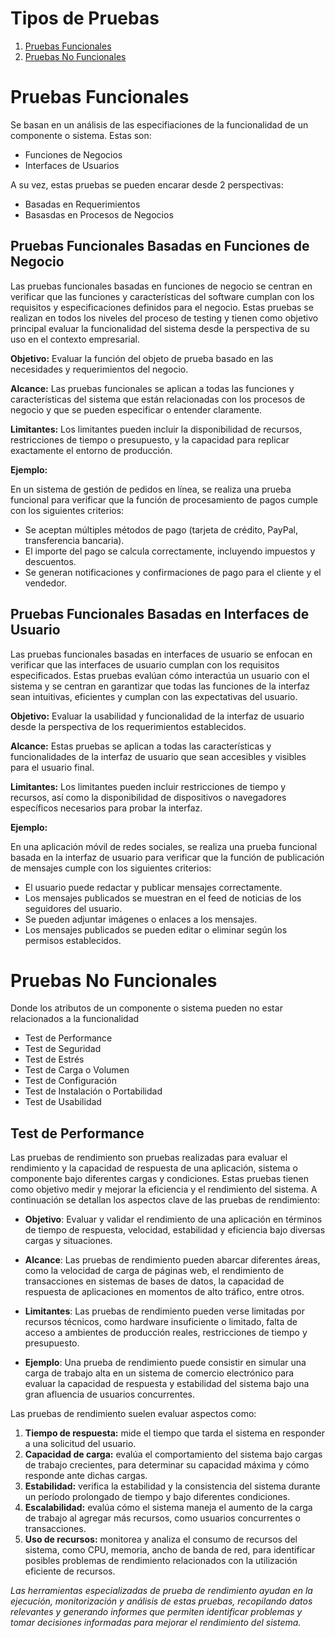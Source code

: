 <h1>Tipos de Pruebas</h1>
<ol>
<li><a href="#enlace-1">Pruebas Funcionales</a></li>
<li><a href="#enlace-2">Pruebas No Funcionales</a></li>
</ol>

<h1 id="enlace-1">Pruebas Funcionales</h1>

Se basan en un análisis de las especifiaciones de la funcionalidad de un componente o sistema. Estas son:
- Funciones de Negocios
- Interfaces de Usuarios

A su vez, estas pruebas se pueden encarar desde 2 perspectivas:
- Basadas en Requerimientos
- Basasdas en Procesos de Negocios

## Pruebas Funcionales Basadas en Funciones de Negocio

Las pruebas funcionales basadas en funciones de negocio se centran en verificar que las funciones y características del software cumplan con los requisitos y especificaciones definidos para el negocio. Estas pruebas se realizan en todos los niveles del proceso de testing y tienen como objetivo principal evaluar la funcionalidad del sistema desde la perspectiva de su uso en el contexto empresarial.

**Objetivo:** Evaluar la función del objeto de prueba basado en las necesidades y requerimientos del negocio.

**Alcance:** Las pruebas funcionales se aplican a todas las funciones y características del sistema que están relacionadas con los procesos de negocio y que se pueden especificar o entender claramente.

**Limitantes:** Los limitantes pueden incluir la disponibilidad de recursos, restricciones de tiempo o presupuesto, y la capacidad para replicar exactamente el entorno de producción.

**Ejemplo:**

En un sistema de gestión de pedidos en línea, se realiza una prueba funcional para verificar que la función de procesamiento de pagos cumple con los siguientes criterios:

- Se aceptan múltiples métodos de pago (tarjeta de crédito, PayPal, transferencia bancaria).
- El importe del pago se calcula correctamente, incluyendo impuestos y descuentos.
- Se generan notificaciones y confirmaciones de pago para el cliente y el vendedor.

## Pruebas Funcionales Basadas en Interfaces de Usuario

Las pruebas funcionales basadas en interfaces de usuario se enfocan en verificar que las interfaces de usuario cumplan con los requisitos especificados. Estas pruebas evalúan cómo interactúa un usuario con el sistema y se centran en garantizar que todas las funciones de la interfaz sean intuitivas, eficientes y cumplan con las expectativas del usuario.

**Objetivo:** Evaluar la usabilidad y funcionalidad de la interfaz de usuario desde la perspectiva de los requerimientos establecidos.

**Alcance:** Estas pruebas se aplican a todas las características y funcionalidades de la interfaz de usuario que sean accesibles y visibles para el usuario final.

**Limitantes:** Los limitantes pueden incluir restricciones de tiempo y recursos, así como la disponibilidad de dispositivos o navegadores específicos necesarios para probar la interfaz.

**Ejemplo:**

En una aplicación móvil de redes sociales, se realiza una prueba funcional basada en la interfaz de usuario para verificar que la función de publicación de mensajes cumple con los siguientes criterios:

- El usuario puede redactar y publicar mensajes correctamente.
- Los mensajes publicados se muestran en el feed de noticias de los seguidores del usuario.
- Se pueden adjuntar imágenes o enlaces a los mensajes.
- Los mensajes publicados se pueden editar o eliminar según los permisos establecidos.

<h1 id="enlace-2">Pruebas No Funcionales</h1>

Donde los atributos de un componente o sistema pueden no estar relacionados a la funcionalidad

- Test de Performance
- Test de Seguridad
- Test de Estrés
- Test de Carga o Volumen
- Test de Configuración
- Test de Instalación o Portabilidad
- Test de Usabilidad

## Test de Performance

Las pruebas de rendimiento son pruebas realizadas para evaluar el rendimiento y la capacidad de respuesta de una aplicación, sistema o componente bajo diferentes cargas y condiciones. Estas pruebas tienen como objetivo medir y mejorar la eficiencia y el rendimiento del sistema. A continuación se detallan los aspectos clave de las pruebas de rendimiento:

- **Objetivo**: Evaluar y validar el rendimiento de una aplicación en términos de tiempo de respuesta, velocidad, estabilidad y eficiencia bajo diversas cargas y situaciones.

- **Alcance**: Las pruebas de rendimiento pueden abarcar diferentes áreas, como la velocidad de carga de páginas web, el rendimiento de transacciones en sistemas de bases de datos, la capacidad de respuesta de aplicaciones en momentos de alto tráfico, entre otros.

- **Limitantes**: Las pruebas de rendimiento pueden verse limitadas por recursos técnicos, como hardware insuficiente o limitado, falta de acceso a ambientes de producción reales, restricciones de tiempo y presupuesto.

- **Ejemplo**: Una prueba de rendimiento puede consistir en simular una carga de trabajo alta en un sistema de comercio electrónico para evaluar la capacidad de respuesta y estabilidad del sistema bajo una gran afluencia de usuarios concurrentes.

Las pruebas de rendimiento suelen evaluar aspectos como:

1. **Tiempo de respuesta:** mide el tiempo que tarda el sistema en responder a una solicitud del usuario.
2. **Capacidad de carga:** evalúa el comportamiento del sistema bajo cargas de trabajo crecientes, para determinar su capacidad máxima y cómo responde ante dichas cargas.
3. **Estabilidad:** verifica la estabilidad y la consistencia del sistema durante un período prolongado de tiempo y bajo diferentes condiciones.
4. **Escalabilidad:** evalúa cómo el sistema maneja el aumento de la carga de trabajo al agregar más recursos, como usuarios concurrentes o transacciones.
5. **Uso de recursos:** monitorea y analiza el consumo de recursos del sistema, como CPU, memoria, ancho de banda de red, para identificar posibles problemas de rendimiento relacionados con la utilización eficiente de recursos.

_Las herramientas especializadas de prueba de rendimiento ayudan en la ejecución, monitorización y análisis de estas pruebas, recopilando datos relevantes y generando informes que permiten identificar problemas y tomar decisiones informadas para mejorar el rendimiento del sistema._
